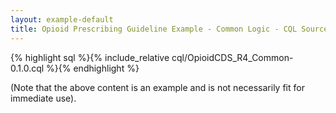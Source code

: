 ```yaml
---
layout: example-default
title: Opioid Prescribing Guideline Example - Common Logic - CQL Source
---
```


{% highlight sql %}{% include_relative cql/OpioidCDS_R4_Common-0.1.0.cql %}{% endhighlight %}

(Note that the above content is an example and is not necessarily fit for immediate use).
